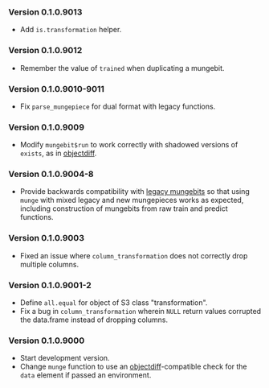 ### Version 0.1.0.9013

* Add `is.transformation` helper.

### Version 0.1.0.9012
 
  * Remember the value of `trained` when duplicating a mungebit.

### Version 0.1.0.9010-9011

  * Fix `parse_mungepiece` for dual format with legacy functions.

### Version 0.1.0.9009

  * Modify `mungebit$run` to work correctly with shadowed versions
    of `exists`, as in [objectdiff](https://github.com/robertzk/objectdiff).

### Version 0.1.0.9004-8

  * Provide backwards compatibility with
    [legacy mungebits](https://github.com/robertzk/mungebits)
    so that using `munge` with mixed legacy and new mungepieces
    works as expected, including construction of mungebits
    from raw train and predict functions.

### Version 0.1.0.9003

  * Fixed an issue where `column_transformation` does not correctly drop multiple
    columns.

### Version 0.1.0.9001-2

  * Define `all.equal` for object of S3 class "transformation".
  * Fix a bug in `column_transformation` wherein `NULL` return
    values corrupted the data.frame instead of dropping columns.

### Version 0.1.0.9000

  * Start development version.
  * Change `munge` function to use an [objectdiff](https://github.com/robertzk/objectdiff)-compatible
    check for the `data` element if passed an environment.

